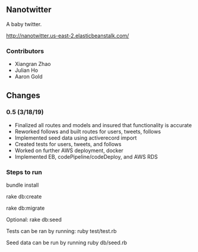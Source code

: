 ## Nanotwitter

A baby twitter.

http://nanotwitter.us-east-2.elasticbeanstalk.com/

### Contributors
- Xiangran Zhao
- Julian Ho
- Aaron Gold

## Changes

### 0.5 (3/18/19)

- Finalized all routes and models and insured that functionality is accurate
- Reworked follows and built routes for users, tweets, follows
- Implemented seed data using activerecord import
- Created tests for users, tweets, and follows
- Worked on further AWS deployment, docker
- Implemented EB, codePipeline/codeDeploy, and AWS RDS


### Steps to run

bundle install

rake db:create

rake db:migrate

Optional: rake db:seed

Tests can be ran by running:
ruby test/test.rb

Seed data can be run by running
ruby db/seed.rb
